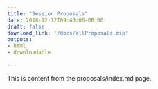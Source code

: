 ```yaml
---
title: "Session Proposals"
date: 2018-12-12T09:40:06-06:00
draft: false
download_link: '/docs/allProposals.zip'
outputs:
- html
- downloadable

---
```

This is content from the proposals/index.md page.
